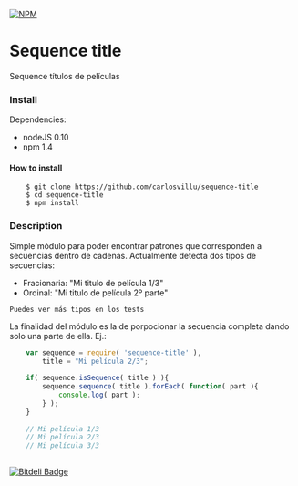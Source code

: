 [![NPM](https://nodei.co/npm/sequence-titles.png?downloads=true&downloadRank=true&stars=true)](https://nodei.co/npm/sequence-titles/)


Sequence title
=============

Sequence títulos de películas

### Install

Dependencies: 

* nodeJS 0.10
* npm 1.4

#### How to install

        $ git clone https://github.com/carlosvillu/sequence-title
        $ cd sequence-title
        $ npm install


### Description

Simple módulo para poder encontrar patrones que corresponden a secuencias dentro de cadenas. Actualmente detecta dos tipos de secuencias:

* Fracionaria: "Mi titulo de película 1/3"
* Ordinal: "Mi titulo de película 2º parte"

`Puedes ver más tipos en los tests`

La finalidad del módulo es la de porpocionar la secuencia completa dando solo una parte de ella.
Ej.:

```js
	var sequence = require( 'sequence-title' ),
		title = "Mi película 2/3";
	
	if( sequence.isSequence( title ) ){
		sequence.sequence( title ).forEach( function( part ){
			console.log( part );
		} );
	}
	
	// Mi película 1/3
	// Mi película 2/3
	// Mi película 3/3
	
```






[![Bitdeli Badge](https://d2weczhvl823v0.cloudfront.net/carlosvillu/sequence-title/trend.png)](https://bitdeli.com/free "Bitdeli Badge")
